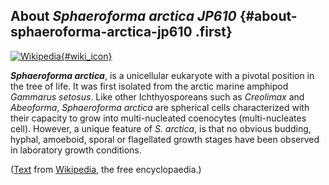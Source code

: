 About *Sphaeroforma arctica JP610* {#about-sphaeroforma-arctica-jp610 .first}
----------------------------------

[![Wikipedia](/img/wikipedia_logo_v2_en.png){#wiki_icon}](http://en.wikipedia.org/wiki/Sphaeroforma_arctica)

***Sphaeroforma arctica***, is a unicellular eukaryote with a pivotal
position in the tree of life. It was first isolated from the arctic
marine amphipod *Gammarus setosus*. Like other Ichthyosporeans such as
*Creolimax* and *Abeoforma*, *Sphaeroforma arctica* are spherical cells
characterized with their capacity to grow into multi-nucleated
coenocytes (multi-nucleates cell). However, a unique feature of
*S. arctica*, is that no obvious budding, hyphal, amoeboid, sporal or
flagellated growth stages have been observed in laboratory growth
conditions.

([Text](http://en.wikipedia.org/wiki/Sphaeroforma_arctica) from
[Wikipedia](http://en.wikipedia.org/), the free encyclopaedia.)

